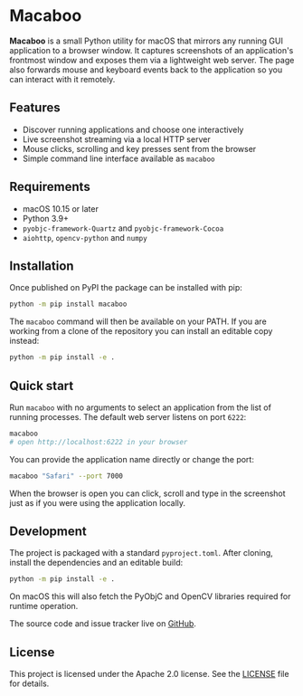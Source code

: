 # Macaboo

**Macaboo** is a small Python utility for macOS that mirrors any running GUI
application to a browser window. It captures screenshots of an application's
frontmost window and exposes them via a lightweight web server. The page also
forwards mouse and keyboard events back to the application so you can interact
with it remotely.

## Features

- Discover running applications and choose one interactively
- Live screenshot streaming via a local HTTP server
- Mouse clicks, scrolling and key presses sent from the browser
- Simple command line interface available as `macaboo`

## Requirements

- macOS 10.15 or later
- Python 3.9+
- `pyobjc-framework-Quartz` and `pyobjc-framework-Cocoa`
- `aiohttp`, `opencv-python` and `numpy`

## Installation

Once published on PyPI the package can be installed with pip:

```bash
python -m pip install macaboo
```

The `macaboo` command will then be available on your PATH. If you are working
from a clone of the repository you can install an editable copy instead:

```bash
python -m pip install -e .
```

## Quick start

Run `macaboo` with no arguments to select an application from the list of running
processes. The default web server listens on port `6222`:

```bash
macaboo
# open http://localhost:6222 in your browser
```

You can provide the application name directly or change the port:

```bash
macaboo "Safari" --port 7000
```

When the browser is open you can click, scroll and type in the screenshot just as
if you were using the application locally.

## Development

The project is packaged with a standard `pyproject.toml`. After cloning, install
the dependencies and an editable build:

```bash
python -m pip install -e .
```

On macOS this will also fetch the PyObjC and OpenCV libraries required for
runtime operation.

The source code and issue tracker live on [GitHub](https://github.com/quartzjer/macaboo).

## License

This project is licensed under the Apache 2.0 license. See the
[LICENSE](LICENSE) file for details.

